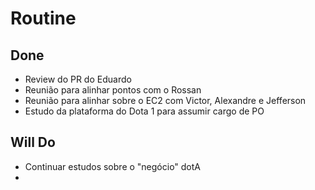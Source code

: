 # Routine

## Done

- Review do PR do Eduardo
- Reunião para alinhar pontos com o Rossan
- Reunião para alinhar sobre o EC2 com Victor, Alexandre e Jefferson
- Estudo da plataforma do Dota 1 para assumir cargo de PO 

## Will Do

- Continuar estudos sobre o "negócio" dotA
- 
<!--stackedit_data:
eyJoaXN0b3J5IjpbNzA5NTc5NTU4XX0=
-->